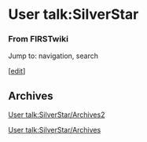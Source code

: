 # User talk:SilverStar

### From FIRSTwiki

Jump to: navigation, search

[[edit](/index.php?title=User_talk:SilverStar&action=edit&section=1 "Edit
section: Archives" )]

## Archives

[User talk:SilverStar/Archives2](/index.php/User_talk:SilverStar/Archives2
"User talk:SilverStar/Archives2" )

[User talk:SilverStar/Archives](/index.php/User_talk:SilverStar/Archives "User
talk:SilverStar/Archives" )


